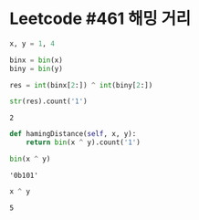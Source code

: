 # Leetcode #461 해밍 거리


```python
x, y = 1, 4
```


```python
binx = bin(x)
biny = bin(y)
```


```python
res = int(binx[2:]) ^ int(biny[2:])
```


```python
str(res).count('1')
```




    2




```python
def hamingDistance(self, x, y):
    return bin(x ^ y).count('1')
```


```python
bin(x ^ y)
```




    '0b101'




```python
x ^ y
```




    5


